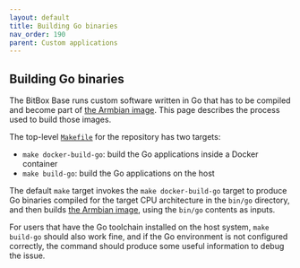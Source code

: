 ```yaml
---
layout: default
title: Building Go binaries
nav_order: 190
parent: Custom applications
---
```

## Building Go binaries

The BitBox Base runs custom software written in Go that has to be compiled and become part of [the Armbian image](/os/armbian-build.md).
This page describes the process used to build those images.

The top-level [`Makefile`](https://github.com/digitalbitbox/bitbox-base/blob/master/Makefile) for the repository has two targets:

- `make docker-build-go`: build the Go applications inside a Docker container
- `make build-go`: build the Go applications on the host

The default `make` target invokes the `make docker-build-go` target to produce Go binaries compiled for the target CPU architecture in the `bin/go` directory, and then builds [the Armbian image](/os/armbian-build.md), using the `bin/go` contents as inputs.

For users that have the Go toolchain installed on the host system, `make build-go` should also work fine, and if the Go environment is not configured correctly, the command should produce some useful information to debug the issue.

